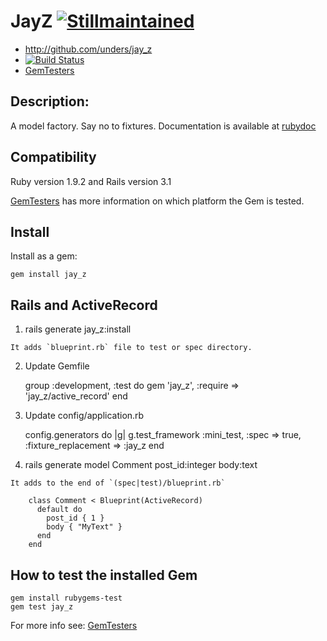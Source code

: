 JayZ [![Stillmaintained](http://stillmaintained.com/unders/jay_z.png)](http://stillmaintained.com/unders/jay_z)
====

* http://github.com/unders/jay_z
* [![Build Status](http://travis-ci.org/unders/jay_z.png)](http://travis-ci.org/unders/jay_z)
* [GemTesters](http://test.rubygems.org/gems/jay_z)

Description:
-----------

A model factory. Say no to fixtures.
Documentation is available at [rubydoc](http://rubydoc.info/gems/jay_z)

Compatibility
-------------

Ruby version 1.9.2 and Rails version 3.1

[GemTesters](http://test.rubygems.org/gems/jay_z) has
 more information on which platform the Gem is tested.

Install
-------

Install as a gem:

    gem install jay_z

Rails and ActiveRecord
----------------------

1.    rails generate jay_z:install

    It adds `blueprint.rb` file to test or spec directory.

2.    Update Gemfile

        group :development, :test do
          gem 'jay_z', :require => 'jay_z/active_record'
        end

3.    Update config/application.rb

        config.generators do |g|
          g.test_framework :mini_test, :spec => true, :fixture_replacement => :jay_z
        end

4.    rails generate model Comment post_id:integer body:text

    It adds to the end of `(spec|test)/blueprint.rb`

        class Comment < Blueprint(ActiveRecord)
          default do
            post_id { 1 }
            body { "MyText" }
          end
        end

How to test the installed Gem
-------------------------

    gem install rubygems-test
    gem test jay_z


For more info see: [GemTesters](http://test.rubygems.org/)
